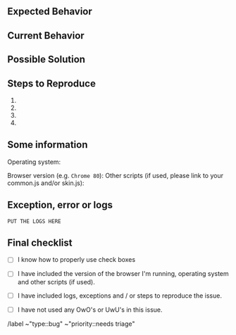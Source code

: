 <!--- Provide a general summary of the issue in the Title above -->
<!--- IMPORTANT: If you want to upload images, please upload them to Gitlab or Imgur. -->

## Expected Behavior
<!--- Tell us what you expected to happen -->

## Current Behavior
<!--- Tell us what happens instead of the expected behavior -->

## Possible Solution
<!--- Not obligatory, but suggest a fix/reason for the bug -->
<!--- We'd rather you leave it blank then just say "fix it" -->

## Steps to Reproduce
<!--- Provide a link to a live example, or an unambiguous set of steps to -->
<!--- reproduce this bug. -->
1.
2.
3.
4.

## Some information
Operating system:
<!--- When in doubt, find your browser's About page or dialog. -->
Browser version (e.g. `Chrome 80`):
Other scripts (if used, please link to your common.js and/or skin.js):

## Exception, error or logs
<!--- Open your developer console and copy/paste the logs into here. -->
<!--- Chrome: Command+Option+J (Mac) or Control+Shift+J (Windows, Linux, Chrome OS) -->
<!--- Firefox: Ctrl+Shift+K (Command+Option+K on OS X) -->
```
PUT THE LOGS HERE
```

## Final checklist
- [ ] I know how to properly use check boxes
- [ ] I have included the version of the browser I'm running, operating system and other scripts (if used).
- [ ] I have included logs, exceptions and / or steps to reproduce the issue.
- [ ] I have not used any OwO's or UwU's in this issue.


<!--- ONLY CHANGE ABOVE THIS LINE!!! -->

/label ~"type::bug" ~"priority::needs triage"
